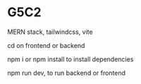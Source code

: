 # G5C2

MERN stack, tailwindcss, vite

cd on frontend or backend

npm i or npm install to install dependencies

npm run dev, to run backend or frontend
